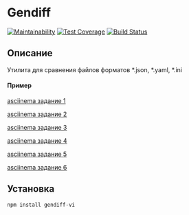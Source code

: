 # Gendiff
[![Maintainability](https://api.codeclimate.com/v1/badges/114b4d0025dfd9e4f7e3/maintainability)](https://codeclimate.com/github/caviarman/project-lvl2-s321/maintainability)
[![Test Coverage](https://api.codeclimate.com/v1/badges/114b4d0025dfd9e4f7e3/test_coverage)](https://codeclimate.com/github/caviarman/project-lvl2-s321/test_coverage)
[![Build Status](https://travis-ci.org/caviarman/project-lvl2-s321.svg?branch=master)](https://travis-ci.org/caviarman/project-lvl2-s321)
## Описание
Утилита для сравнения файлов форматов *.json, *.yaml, *.ini

#### Пример 
[asciinema задание 1](https://asciinema.org/a/yS9qFEeugnPfn6dZGTJQO4MYS)

[asciinema задание 2](https://asciinema.org/a/I8id7FKUk5OeNZ2xA5LSzOY5V)

[asciinema задание 3](https://asciinema.org/a/Rjp5MVszF95ZOjAZv9FCc2dHq)

[asciinema задание 4](https://asciinema.org/a/4ewR9WcFagGCAqOyz161LEkj6)

[asciinema задание 5](https://asciinema.org/a/H9VIhjoy73DciOdJVMT3lAmmR)

[asciinema задание 6](https://asciinema.org/a/sTtq6alq95N7X3tiOQ34Oy99p)

## Установка
```
npm install gendiff-vi
```
